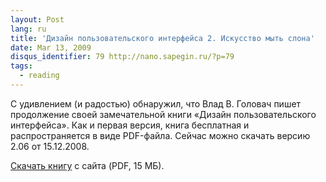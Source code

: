 ```yaml
---
layout: Post
lang: ru
title: 'Дизайн пользовательского интерфейса 2. Искусство мыть слона'
date: Mar 13, 2009
disqus_identifier: 79 http://nano.sapegin.ru/?p=79
tags:
  - reading
---
```


С удивлением (и радостью) обнаружил, что Влад В. Головач пишет продолжение своей замечательной книги «Дизайн пользовательского интерфейса». Как и первая версия, книга бесплатная и распространяется в виде PDF-файла. Сейчас можно скачать версию 2.06 от 15.12.2008.

[Скачать книгу](http://uibook2.usethics.ru/) с сайта (PDF, 15 МБ).
